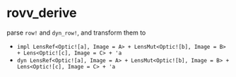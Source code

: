 # rovv_derive

parse `row!` and `dyn_row!`, and transform them to
* `impl LensRef<Optic![a], Image = A> + LensMut<Optic![b], Image = B> + Lens<Optic![c], Image = C> + 'a`
* `dyn LensRef<Optic![a], Image = A> + LensMut<Optic![b], Image = B> + Lens<Optic![c], Image = C> + 'a`